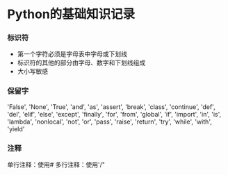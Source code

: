 # Python的基础知识记录

### 标识符
- 第一个字符必须是字母表中字母或下划线
- 标识符的其他的部分由字母、数字和下划线组成
- 大小写敏感

### 保留字
'False', 'None', 'True', 'and', 'as', 'assert', 'break', 'class', 'continue', 'def', 'del', 'elif', 'else', 'except', 'finally', 'for', 'from', 'global', 'if', 'import', 'in', 'is', 'lambda', 'nonlocal', 'not', 'or', 'pass', 'raise', 'return', 'try', 'while', 'with', 'yield'

### 注释
单行注释：使用#
多行注释：使用'/"
